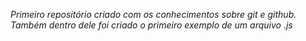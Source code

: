 *Primeiro repositório criado com os conhecimentos sobre git e github. Também dentro dele foi criado o primeiro exemplo de um arquivo .js*
